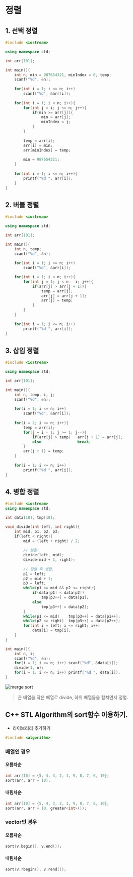 # 정렬
## 1. 선택 정렬
```C++
#include <iostream>

using namespace std;

int arr[101];

int main(){
	int n, min = 987654321, minIndex = 0, temp;
	scanf("%d", &n);
	
	for(int i = 1; i <= n; i++)
		scanf("%d", &arr[i]);
	
	for(int i = 1; i < n; i++){
		for(int j = i; j <= n; j++){
			if(min >= arr[j]){
				min = arr[j];
				minIndex = j;
			}
		}
		
		temp = arr[i];
		arr[i] = min;
		arr[minIndex] = temp;
		
		min = 987654321;
	}
	
	for(int i = 1; i <= n; i++){
		printf("%d ", arr[i]);
	}
}
```

## 2. 버블 정렬
```C++
#include <iostream>

using namespace std;

int arr[101];

int main(){
	int n, temp;
	scanf("%d", &n);
	
	for(int i = 1; i <= n; i++)
		scanf("%d", &arr[i]);

	for(int i = 1; i < n; i++){
		for(int j = 1; j < n - i; j++){
			if(arr[j] > arr[j + 1]){
				temp = arr[j];
				arr[j] = arr[j + 1];
				arr[j] = temp;
			}
		}
	}
	
	for(int i = 1; i <= n; i++)
		printf("%d ", arr[i]);
}
```

## 3. 삽입 정렬
```C++
#include <iostream>

using namespace std;

int arr[101];

int main(){
	int n, temp, i, j;
	scanf("%d", &n);
	
	for(i = 1; i <= n; i++)
		scanf("%d", &arr[i]);
	
	for(i = 2; i <= n; i++){
		temp = arr[i];
		for(j = i - 1; j >= 1; j--){
			if(arr[j] > temp)	arr[j + 1] = arr[j];
			else				break;
		}
		arr[j + 1] = temp;
	}
	
	for(i = 1; i <= n; i++)
		printf("%d ", arr[i]);
}
```

## 4. 병합 정렬
```cpp
#include <iostream>
using namespace std;

int data[10], tmp[10];

void divide(int left, int right){
	int mid, p1, p2, p3;
	if(left < right){
		mid = (left + right) / 2;
		
		// 분할. 
		divide(left, mid);
		divide(mid + 1, right);
		
		// 정렬 후 병합.
		p1 = left;
		p2 = mid + 1;
		p3 = left;
		while(p1 <= mid && p2 <= right){
			if(data[p1] < data[p2])
				tmp[p3++] = data[p1];
			else
				tmp[p3++] = data[p2];
		}
		while(p1 <= mid)	tmp[p3++] = data[p1++];
		while(p2 <= right)	tmp[p3++] = data[p2++];
		for(int i = left; i <= right; i++)
			data[i] = tmp[i];
	}
}

int main(){
	int n, i;
	scanf("%d", &n);
	for(i = 1; i <= n; i++)	scanf("%d", &data[i]);
	divide(1, n);
	for(i = 1; i <= n; i++)	printf("%d ", data[i]);
}
```
![merge sort](https://user-images.githubusercontent.com/52440668/87512523-20809f00-c6b2-11ea-94f2-d244739b5c8f.png)
> 큰 배열을 작은 배열로 divide, 하위 배열들을 합치면서 정렬.

## C++ STL Algorithm의 sort함수 이용하기.
* 라이브러리 추가하기
```cpp
#include <algorithm>
```

### 배열인 경우

#### 오름차순
```cpp
int arr[10] = {5, 4, 3, 2, 1, 9, 8, 7, 6, 10};
sort(arr, arr + 10);
```

#### 내림차순
```cpp
int arr[10] = {5, 4, 3, 2, 1, 9, 8, 7, 6, 10};
sort(arr, arr + 10, greater<int>());
```

### vector인 경우
#### 오름차순
```cpp
sort(v.begin(), v.end());
```
#### 내림차순
```cpp
sort(v.rbegin(), v.rend());
```
